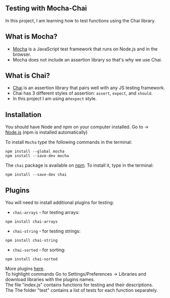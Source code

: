 ## Testing with Mocha-Chai
In this project, I am learning how to test functions using the Chai library.

## What is Mocha?
  - [Mocha](https://mochajs.org/) is a JavaScript test framework that runs on Node.js and in the browser.
  - Mocha does not include an assertion library so that's why we use Chai.

## What is Chai?
  - [Chai](http://chaijs.com/) is an assertion library that pairs well with any JS testing framework.
  - Chai has 3 different styles of assertion: `assert`, `expect`, and `should`.
  - In this project I am using an`expect` style.

## Installation
You should have Node and npm on your computer installed.
 Go to -> [Node.js](https://nodejs.org/en/) (npm is installed automatically)
 
 To install `Mocha` type the following commands in the terminal:
 ```
 npm install --global mocha
 npm install --save-dev mocha
```
The `chai` package is available on [npm](https://www.npmjs.com/). To install it, type in the terminal:

    npm install --save-dev chai
     
## Plugins
You will need to install additional plugins for testing:
* `chai-arrays` - for testing arrays:

 ```
npm install chai-arrays
 ```
 
* `chai-string` - for testing strings:
 ```
npm install chai-string
 ```
* `chai-sorted` - for sorting:
```
npm install chai-sorted
```
More plugins [here](https://www.chaijs.com/plugins/).  
To highlight commands Go to Settings/Preferences -> Libraries and download libraries with the plugins names.  
The file "index.js" contains functions for testing and their descriptions.  
The The folder "test" contains a list of tests for each function separately.

    
    




